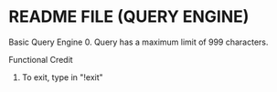 README FILE (QUERY ENGINE)
================
Basic Query Engine
0. Query has a maximum limit of 999 characters.

Functional Credit
1. To exit, type in "!exit"

